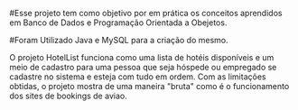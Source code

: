 #Esse projeto tem como objetivo por em prática os conceitos aprendidos em Banco de Dados e Programação Orientada a Obejetos.

#Foram Utilizado Java e MySQL para a criação do mesmo.

O projeto HotelList funciona como uma lista de hotéis disponíveis e um meio de cadastro para uma pessoa que seja hóspede ou empregado se cadastre no sistema e esteja com tudo em ordem.
Com as limitações obtidas, o projeto mostra de uma maneira "bruta" como é o funcionamento dos sites de bookings de aviao.
